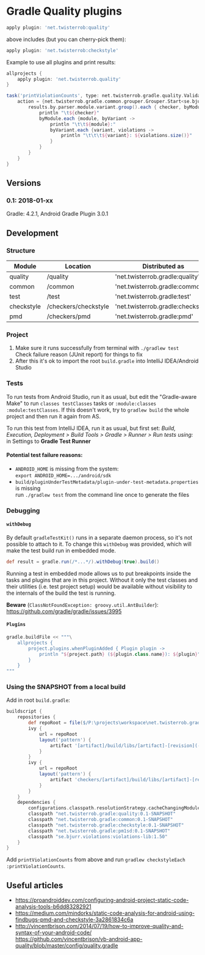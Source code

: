 # Gradle Quality plugins

```gradle
apply plugin: 'net.twisterrob:quality'
```
above includes (but you can cherry-pick them):
```gradle
apply plugin: 'net.twisterrob:checkstyle'
```

Example to use all plugins and print results:
```groovy
allprojects {
	apply plugin: 'net.twisterrob.quality'
}

task('printViolationCounts', type: net.twisterrob.gradle.quality.ValidateViolationsTask) {
	action = {net.twisterrob.gradle.common.grouper.Grouper.Start<se.bjurr.violations.lib.model.Violation> results ->
		results.by.parser.module.variant.group().each { checker, byModule -> 
			println "\t${checker}"
			byModule.each {module, byVariant ->
				println "\t\t${module}:"
				byVariant.each {variant, violations ->
					println "\t\t\t${variant}: ${violations.size()}"
				}
			}
		}
	}
}
```

## Versions

### 0.1: 2018-01-xx
Gradle: 4.2.1, Android Gradle Plugin 3.0.1


## Development

### Structure

| Module  | Location | Distributed as | Package |
| --- | --- | --- | --- |
| quality  | /quality | 'net.twisterrob.gradle:quality' | `net.twisterrob.gradle.quality`
| common  | /common | 'net.twisterrob.gradle:common' | `net.twisterrob.gradle.common`
| test  | /test | 'net.twisterrob.gradle:test' | `net.twisterrob.gradle.test`
| checkstyle | /checkers/checkstyle | 'net.twisterrob.gradle:checkstyle' | `net.twisterrob.gradle.checkstyle`
| pmd | /checkers/pmd | 'net.twisterrob.gradle:pmd' | `net.twisterrob.gradle.pmd`

### Project

1. Make sure it runs successfully from terminal with `./gradlew test`  
   Check failure reason (JUnit report) for things to fix
2. After this it's ok to import the root `build.gradle` into IntelliJ IDEA/Android Studio

### Tests
To run tests from Android Studio, run it as usual, but edit the "Gradle-aware Make" to run `classes testClasses` tasks or `:module:classes :module:testClasses`.
If this doesn't work, try to `gradlew build` the whole project and then run it again from AS.

To run this test from IntelliJ IDEA, run it as usual, but first set: *Build, Execution, Deployment > Build Tools > Gradle > Runner > Run tests using:* in Settings to **Gradle Test Runner**

#### Potential test failure reasons:
 * `ANDROID_HOME` is missing from the system:  
   `export ANDROID_HOME=.../android/sdk`
 * `build/pluginUnderTestMetadata/plugin-under-test-metadata.properties` is missing  
   run `./gradlew test` from the command line once to generate the files


### Debugging

#### `withDebug`
By default `gradleTestKit()` runs in a separate daemon process, so it's not possible to attach to it. To change this `withDebug` was provided, which will make the test build run in embedded mode.
```groovy
def result = gradle.run(/*...*/).withDebug(true).build()
```
Running a test in embedded mode allows us to put breakpoints inside the tasks and plugins that are in this project. Without it only the test classes and their utilities (i.e. test project setup) would be available without visibility to the internals of the build the test is running.

**Beware** (`ClassNotFoundException: groovy.util.AntBuilder`): https://github.com/gradle/gradle/issues/3995

#### `Plugins`
```groovy
gradle.buildFile << """\
	allprojects {
		project.plugins.whenPluginAdded { Plugin plugin ->
			println "${project.path} (${plugin.class.name}): ${plugin}"
		}
	}
"""
```

### Using the SNAPSHOT from a local build

Add in root `build.gradle`:
```groovy
buildscript {
	repositories {
		def repoRoot = file($/P:\projects\workspace\net.twisterrob.gradle-quality/$).toURI()
		ivy {
			url = repoRoot
			layout('pattern') {
				artifact '[artifact]/build/libs/[artifact]-[revision](-[classifier]).[ext]'
			}
		}
		ivy {
			url = repoRoot
			layout('pattern') {
				artifact 'checkers/[artifact]/build/libs/[artifact]-[revision](-[classifier]).[ext]'
			}
		}
	}
	dependencies {
		configurations.classpath.resolutionStrategy.cacheChangingModulesFor 0, 'seconds' // -SNAPSHOT
		classpath "net.twisterrob.gradle:quality:0.1-SNAPSHOT"
		classpath "net.twisterrob.gradle:common:0.1-SNAPSHOT"
		classpath "net.twisterrob.gradle:checkstyle:0.1-SNAPSHOT"
		classpath "net.twisterrob.gradle:pm1sd:0.1-SNAPSHOT"
		classpath "se.bjurr.violations:violations-lib:1.50"
	}
}
```
Add `printViolationCounts` from above and run `gradlew checkstyleEach :printViolationCounts`.

## Useful articles
 * https://proandroiddev.com/configuring-android-project-static-code-analysis-tools-b6dd83282921
 * https://medium.com/mindorks/static-code-analysis-for-android-using-findbugs-pmd-and-checkstyle-3a2861834c6a
 * http://vincentbrison.com/2014/07/19/how-to-improve-quality-and-syntax-of-your-android-code/  
   https://github.com/vincentbrison/vb-android-app-quality/blob/master/config/quality.gradle
